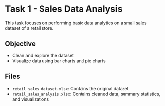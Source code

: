 # Task 1 - Sales Data Analysis

This task focuses on performing basic data analytics on a small sales dataset of a retail store.

## Objective
- Clean and explore the dataset
- Visualize data using bar charts and pie charts

## Files
- `retail_sales_dataset.xlsx`: Contains the original dataset
- `retail_sales_analysis.xlsx`: Contains cleaned data, summary statistics, and visualizations
